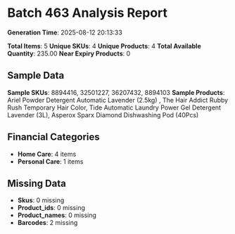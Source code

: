 # Batch 463 Analysis Report

**Generation Time**: 2025-08-12 20:13:33

**Total Items**: 5
**Unique SKUs**: 4
**Unique Products**: 4
**Total Available Quantity**: 235.00
**Near Expiry Products**: 0

## Sample Data
**Sample SKUs**: 8894416, 32501227, 36207432, 8894103
**Sample Products**: Ariel Powder Detergent Automatic Lavender (2.5kg) , The Hair Addict Rubby Rush Temporary Hair Color, Tide Automatic Laundry Power Gel Detergent Lavender (3L), Asperox Sparx Diamond Dishwashing Pod (40Pcs)

## Financial Categories
- **Home Care**: 4 items
- **Personal Care**: 1 items

## Missing Data
- **Skus**: 0 missing
- **Product_ids**: 0 missing
- **Product_names**: 0 missing
- **Barcodes**: 2 missing
